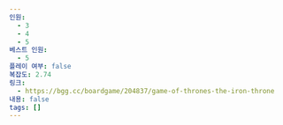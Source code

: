 ```yaml
---
인원:
  - 3
  - 4
  - 5
베스트 인원:
  - 5
플레이 여부: false
복잡도: 2.74
링크:
  - https://bgg.cc/boardgame/204837/game-of-thrones-the-iron-throne
내용: false
tags: []
---
```

